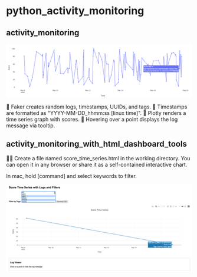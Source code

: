 # python_activity_monitoring

## activity_monitoring
![monitoring_with_hoovering_data_on_cursor](monitoring_with_hoovering_data_on_cursor.png)

📌 Faker creates random logs, timestamps, UUIDs, and tags.
📌 Timestamps are formatted as "YYYY-MM-DD_hhmm:ss [linux time]".
📌 Plotly renders a time series graph with scores.
📌 Hovering over a point displays the log message via tooltip.

## activity_monitoring_with_html_dashboard_tools

📌📌 Create a file named score_time_series.html in the working directory. You can open it in any browser or share it as a self-contained interactive chart.

In mac, hold [command] and select keywords to filter. 

![activity_monitoring_with_html_dashboard_tools](activity_monitoring_with_html_dashboard_tools.png)
